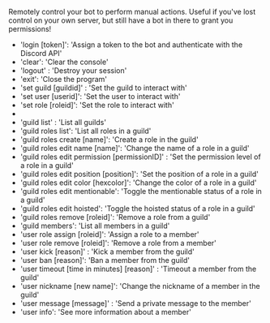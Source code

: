 Remotely control your bot to perform manual actions.
Useful if you've lost control on your own server, but still have a bot in there to grant you permissions!

- 'login [token]': 'Assign a token to the bot and authenticate with the Discord API'
- 'clear': 'Clear the console'
- 'logout' : 'Destroy your session'
- 'exit': 'Close the program'
- 'set guild [guildid]' :  'Set the guild to interact with'
- 'set user [userid]': 'Set the user to interact with'
- 'set role [roleid]': 'Set the role to interact with'
- 
- 'guild list' :  'List all guilds'
- 'guild roles list': 'List all roles in a guild'
- 'guild roles create [name]':  'Create a role in the guild'
- 'guild roles edit name [name]': 'Change the name of a role in a guild'
- 'guild roles edit permission [permissionID]' : 'Set the permission level of a role in a guild'
- 'guild roles edit position [position]': 'Set the position of a role in a guild' 
- 'guild roles edit color [hexcolor]': 'Change the color of a role in a guild'
- 'guild roles edit mentionable':  'Toggle the mentionable status of a role in a guild' 
- 'guild roles edit hoisted':  'Toggle the hoisted status of a role in a guild' 
- 'guild roles remove [roleid]':  'Remove a role from a guild' 
- 'guild members':  'List all members in a guild'
- 'user role assign [roleid]': 'Assign a role to a member'
- 'user role remove [roleid]':  'Remove a role from a member' 
- 'user kick [reason]' : 'Kick a member from the guild'
- 'user ban [reason]':  'Ban a member from the guild'
- 'user timeout [time in minutes] [reason]' :  'Timeout a member from the guild'
- 'user nickname [new name]': 'Change the nickname of a member in the guild'
- 'user message [message]' : 'Send a private message to the member'
- 'user info':  'See more information about a member'
